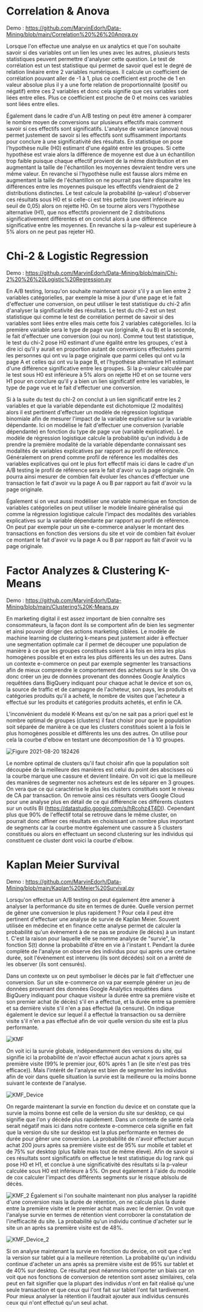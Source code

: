 # Correlation & Anova 
Demo : https://github.com/MarvinEdorh/Data-Mining/blob/main/Correlation%20%26%20Anova.py

Lorsque l'on effectue une analyse en ux analytics et que l'on souhaite savoir si des variables ont un lien les unes avec les autres, plusieurs tests statistiques peuvent permettre d'analyser cette question. Le test de corrélation est un test statistique qui permet de savoir quel est le degré de relation linéaire entre 2 variables numériques. Il calcule un coefficient de corrélation pouvant aller de -1 à 1, plus ce coefficient est proche de 1 en valeur absolue plus il y a une forte relation de proportionnalité (positif ou négatif) entre ces 2 variables et donc cela signifie que ces variables sont liées entre elles. Plus ce coefficient est proche de 0 et moins ces variables sont liées entre elles.

Également dans le cadre d'un A/B testing on peut être amener à comparer le nombre moyen de conversions sur plusieurs effectifs mais comment savoir si ces effectifs sont significatifs. L'analyse de variance (anova) nous permet justement de savoir si les effectifs sont suffisamment importants pour conclure à une significativité des résultats. En statistique on pose l'hypothèse nulle (H0) estimant d'une égalité entre les groupes. Si cette hypothèse est vraie alors la différence de moyenne est due à un échantillon trop faible puisque chaque effectif provient de la même distribution et en augmentant la taille de l'échantillon les moyennes devraient tendre vers une même valeur. En revanche si l'hypothèse nulle est fausse alors même en augmentant la taille de l'échantillon on ne pourrait pas faire disparaitre les différences entre les moyennes puisque les effectifs viendraient de 2 distributions distinctes. Le test calcule la probabilité (p-valeur) d'observer ces résultats sous H0 et si celle-ci est très petite (souvent inférieure au seuil de 0,05) alors on rejette H0. On se tourne alors vers l'hypothèse alternative (H1), que nos effectifs proviennent de 2 distributions significativement différentes et on conclut alors à une différence significative entre les moyennes. En revanche si la p-valeur est supérieure à 5% alors on ne peut pas rejeter H0.
# Chi-2 & Logistic Regression 
Demo : https://github.com/MarvinEdorh/Data-Mining/blob/main/Chi-2%20%26%20Logistic%20Regression.py

En A/B testing, lorsqu'on souhaite maintenant savoir s'il y a un lien entre 2 variables catégorielles, par exemple la mise à jour d'une page et le fait d'effectuer une conversion, on peut utiliser le test statistique du chi-2 afin d'analyser la significativité des résultats. Le test du chi-2 est un test statistique qui comme le test de corrélation permet de savoir si des variables sont liées entre elles mais cette fois 2 variables catégorielles. Ici la première variable sera le type de page vue (originale, A ou B) et la seconde, le fait d'effectuer une conversion (oui ou non). Comme tout test statistique, le test du chi-2 pose H0 estimant d'une égalité entre les groupes, c'est à dire ici qu'il y aurait en proportion autant de conversions effectuées parmi les personnes qui ont vu la page originale que parmi celles qui ont vu la page A et celles qui ont vu la page B, et l'hypothèse alternative H1 estimant d'une différence significative entre les groupes. Si la p-valeur calculée par le test sous H0 est inférieure à 5% alors on rejette H0 et on se tourne vers H1 pour en conclure qu'il y a bien un lien significatif entre les variables, le type de page vue et le fait d'effectuer une conversion.

Si à la suite du test du chi-2 on conclut à un lien significatif entre les 2 variables et que la variable dépendante est dichotomique (2 modalités) alors il est pertinent d'effectuer un modèle de régression logistique binomiale afin de mesurer l'impact de la variable explicative sur la variable dépendante. Ici on modélise le fait d'effectuer une conversion (variable dépendante) en fonction du type de page vue (variable explicative). Le modèle de régression logistique calcule la probabilité qu'un individu à de prendre la première modalité de la variable dépendante connaissant ses modalités de variables explicatives par rapport au profil de référence. Généralement on prend comme profil de référence les modalités des variables explicatives qui ont le plus fort effectif mais ici dans le cadre d'un A/B testing le profil de référence sera le fait d'avoir vu la page originale. On pourra ainsi mesurer de combien fait évoluer les chances d'effectuer une transaction le fait d'avoir vu la page A ou B par rapport au fait d'avoir vu la page originale.

Également si on veut aussi modéliser une variable numérique en fonction de variables catégorielles on peut utiliser le modèle linéaire généralisé qui comme la régression logistique calcule l'impact des modalités des variables explicatives sur la variable dépendante par rapport au profil de référence. On peut par exemple pour un site e-commerce analyser le montant des transactions en fonction des versions du site et voir de combien fait évoluer ce montant le fait d'avoir vu la page A ou B par rapport au fait d'avoir vu la page originale.
# Factor Analyzes & Clustering K-Means
Demo : https://github.com/MarvinEdorh/Data-Mining/blob/main/Clustering%20K-Means.py

En marketing digital il est assez important de bien connaître ses consommateurs, la façon dont ils se comportent afin de bien les segmenter et ainsi pouvoir diriger des actions marketing ciblées. Le modèle de machine learning de clustering k-means peut justement aider à effectuer une segmentation optimale car il permet de découper une population de manière à ce que les groupes constitués soient à la fois en intra les plus homogènes possible et en extra les plus différents les un des autres. Dans un contexte e-commerce on peut par exemple segmenter les transactions afin de mieux comprendre le comportement des acheteurs sur le site. On va donc créer un jeu de données provenant des données Google Analytics requêtées dans BigQuery indiquant pour chaque achat le device et son os, la source de traffic et de campagne de l'acheteur, son pays, les produits et catégories produits qu'il a acheté, le nombre de visites que l'acheteur a effectué sur les produits et catégories produits achetés, et enfin le CA.

L'inconvénient du modelé K-Means est qu'on ne sait pas a priori quel est le nombre optimal de groupes (clusters) il faut choisir pour que le population soit séparée de manière à ce que les clusters constitués soient à la fois le plus homogènes possible et différents les uns des autres. On utilise pour cela la courbe d'elbow en testant une décomposition de 1 à 10 groupes.

![Figure 2021-08-20 182426](https://user-images.githubusercontent.com/83826055/130275178-c5e7dc0f-2a9b-45ac-b687-66c9de548f28.png)

Le nombre optimal de clusters qu'il faut choisir afin que la population soit découpée de la meilleure des manières est celui du point des abscisses où la courbe marque une cassure et devient linéaire. On voit ici que la meilleure des manières de segmenter nos acheteurs est de les séparer en 3 groupes. On vera que ce qui caractérise le plus les clusters constitués sont le niveau de CA par transaction. On renvoie ainsi ces résultats vers Google Cloud pour une analyse plus en détail de ce qui différencie ces différents clusters sur un outils BI (https://datastudio.google.com/s/hRcohz4T4DI). Cependant plus que 90% de l'effectif total se retrouve dans le même cluster, on pourrait donc affiner ces résultats en choisissant un nombre plus important de segments car la courbe montre également une cassure à 5 clusters constitués ou alors en effectuant un second clustering sur les individus qui constituent ce cluster dont voici la courbe d'elbow.

# Kaplan Meier Survival
Demo : https://github.com/MarvinEdorh/Data-Mining/blob/main/Kaplan%20Meier%20Survival.py

Lorsqu'on effectue un A/B testing on peut également être amener à analyser la performance du site en termes de durée. Quelle version permet de gêner une conversion le plus rapidement ? Pour cela il peut être pertinent d'effectuer une analyse de survie de Kaplan Meier. Souvent utilisée en médecine et en finance cette analyse permet de calculer la probabilité qu'un évènement à de ne pas se produire (le décès) à un instant t. C'est la raison pour laquelle elle se nomme analyse de "survie", la fonction S(t) donne la probabilité d'être en vie à l'instant t. Pendant la durée complète de l'analyse on observe des individus pour qui après une certaine durée, soit l'évènement est intervenu (ils sont décédés) soit on a arrêté de les observer (ils sont censurés).

Dans un contexte ux on peut symboliser le décès par le fait d'effectuer une conversion. Sur un site e-commerce on va par exemple générer un jeu de données provenant des données Google Analytics requêtées dans BigQuery indiquant pour chaque visiteur la durée entre sa première visite et son premier achat (le décès) s'il en a effectué, et la durée entre sa première et sa dernière visite s'il n'en a pas effectué (la censure). On indique également le device sur lequel il a effectué la transaction ou sa dernière visite s'il n'en a pas effectué afin de voir quelle version du site est la plus performante.

![KMF](https://user-images.githubusercontent.com/83826055/129444429-fcef0f33-b30f-4c5c-9b22-af75347ed59e.png)

On voit ici la survie globale, indépendamment des versions du site, qui signifie ici la probabilité de n'avoir effectué aucun achat x jours après sa première visite (99% le premier jour, 60% après 1 an (le site n'est pas très efficace)). Mais l'intérêt de l'analyse est bien de segmenter les individus afin de voir dans quelle situation la survie est la meilleure ou la moins bonne suivant le contexte de l'analyse.

![KMF_Device](https://user-images.githubusercontent.com/83826055/129444431-0271e2aa-c5cc-4988-9497-2b6b61337bb1.png)

On regarde maintenant la survie en fonction du device et on constate que la survie la moins bonne est celle de la version du site sur desktop, ce qui signifie que l'on y décède plus rapidement. Dans un contexte de santé cela serait négatif mais ici dans notre contexte e-commerce cela signifie en fait que la version du site sur desktop est la plus performante en termes de durée pour gêner une conversion. La probabilité de n'avoir effectuer aucun achat 200 jours après sa première visite est de 95% sur mobile et tablet et de 75% sur desktop (plus faible mais tout de même élevé). Afin de savoir si ces résultats sont significatifs on effectue le test statistique du log rank qui pose H0 et H1, et conclue à une significativité des résultats si la p-valeur calculée sous H0 est inférieure à 5%. On peut également à l'aide du modèle de cox calculer l'impact des différents segments sur le risque ablsolu de décès.

![KMF_2](https://user-images.githubusercontent.com/83826055/129450587-cf45114a-ea53-49d4-b7ee-a1bb04a8b7f3.png)
Également si l'on souhaite maintenant non plus analyser la rapidité d'une conversion mais la durée de rétention, on ne calcule plus la durée entre la première visite et le premier achat mais avec le dernier. On voit que l'analyse survie en termes de rétention vient corroborer la constatation de l'inefficacité du site. La probabilité qu'un individu continue d'acheter sur le site un an après sa première visite est de 48%.

![KMF_Device_2](https://user-images.githubusercontent.com/83826055/129450589-e52c90a2-8391-4d86-9827-43318689c2ae.png)

Si on analyse maintenant la survie en fonction du device, on voit que c'est la version sur tablet qui a la meilleure rétention. La probabilité qu'un individu continue d'acheter un ans après sa première visite est de 95% sur tablet et de 40% sur desktop. Ce résultat peut néanmoins comporter un biais car on voit que nos fonctions de conversion de retention sont assez similaires, cela peut en fait signifier que la plupart des individus n'ont en fait réalisé qu'une seule transaction et que ceux qui l'ont fait sur tablet l'ont fait tardivement. Pour mieux analyser la rétention il faudrait ajouter aux individus censurés ceux qui n'ont effectué qu'un seul achat.
